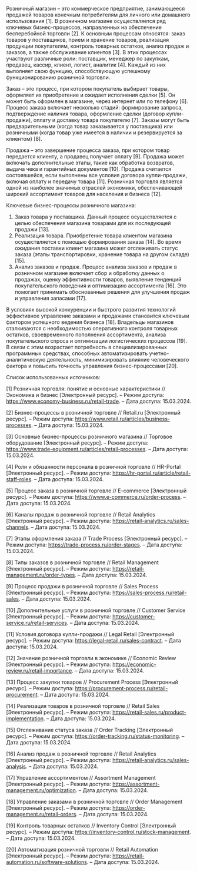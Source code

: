 Розничный магазин – это коммерческое предприятие, занимающееся продажей товаров конечным потребителям для личного или домашнего использования [1]. В розничном магазине осуществляется ряд ключевых бизнес-процессов, направленных на обеспечение бесперебойной торговли [2]. К основным процессам относятся: заказ товаров у поставщиков, прием и хранение товаров, реализация продукции покупателям, контроль товарных остатков, анализ продаж и заказов, а также обслуживание клиентов [3]. В этих процессах участвуют различные роли: поставщик, менеджер по закупкам, продавец, кассир, клиент, логист, аналитик [4]. Каждый из них выполняет свою функцию, способствующую успешному функционированию розничной торговли.

Заказ – это процесс, при котором покупатель выбирает товары, оформляет их приобретение и ожидает исполнения сделки [5]. Он может быть оформлен в магазине, через интернет или по телефону [6]. Процесс заказа включает несколько стадий: формирование запроса, подтверждение наличия товара, оформление сделки (договор купли-продажи), оплату и доставку товара покупателю [7]. Заказы могут быть предварительными (когда товар заказывается у поставщика) или розничными (когда товар уже имеется в наличии и резервируется за клиентом) [8].

Продажа – это завершение процесса заказа, при котором товар передается клиенту, а продавец получает оплату [9]. Продажа может включать дополнительные этапы, такие как обработка возвратов, выдача чека и гарантийных документов [10]. Продажа считается состоявшейся, если выполнены все условия договора купли-продажи, включая оплату и передачу товара [11]. Розничная торговля является одной из наиболее значимых отраслей экономики, обеспечивающей широкий ассортимент товаров для населения и бизнеса [12].

Ключевые бизнес-процессы розничного магазина:
1. Заказ товара у поставщика. Данный процесс осуществляется с целью обеспечения магазина товарами для их последующей продажи [13].
2. Реализация товара. Приобретение товара клиентом магазина осуществляется с помощью формирования заказа [14]. Во время ожидания поставки клиент магазина может отслеживать статус заказа (этапы транспортировки, хранение товара на другом складе) [15].
3. Анализ заказов и продаж. Процесс анализа заказов и продаж в розничном магазине включает сбор и обработку данных о продажах, оценку эффективности товаров, выявление тенденций покупательского поведения и оптимизацию ассортимента [16]. Это помогает принимать обоснованные решения для улучшения продаж и управления запасами [17].

В условиях высокой конкуренции и быстрого развития технологий эффективное управление заказами и продажами становится ключевым фактором успешного ведения бизнеса [18]. Владельцы магазинов сталкиваются с необходимостью оперативного контроля товарных остатков, своевременного пополнения ассортимента, анализа покупательского спроса и оптимизации логистических процессов [19]. В связи с этим возрастает потребность в специализированных программных средствах, способных автоматизировать учетно-аналитическую деятельность, минимизировать влияние человеческого фактора и повысить точность управления бизнес-процессами [20].

Список использованных источников:

[1] Розничная торговля: понятие и основные характеристики // Экономика и бизнес [Электронный ресурс]. – Режим доступа: https://www.economy-business.ru/retail-trade. – Дата доступа: 15.03.2024.

[2] Бизнес-процессы в розничной торговле // Retail.ru [Электронный ресурс]. – Режим доступа: https://www.retail.ru/articles/business-processes. – Дата доступа: 15.03.2024.

[3] Основные бизнес-процессы розничного магазина // Торговое оборудование [Электронный ресурс]. – Режим доступа: https://www.trade-equipment.ru/articles/retail-processes. – Дата доступа: 15.03.2024.

[4] Роли и обязанности персонала в розничной торговле // HR-Portal [Электронный ресурс]. – Режим доступа: https://hr-portal.ru/article/retail-staff-roles. – Дата доступа: 15.03.2024.

[5] Процесс заказа в розничной торговле // E-commerce [Электронный ресурс]. – Режим доступа: https://www.e-commerce.ru/order-process. – Дата доступа: 15.03.2024.

[6] Каналы продаж в розничной торговле // Retail Analytics [Электронный ресурс]. – Режим доступа: https://retail-analytics.ru/sales-channels. – Дата доступа: 15.03.2024.

[7] Этапы оформления заказа // Trade Process [Электронный ресурс]. – Режим доступа: https://trade-process.ru/order-stages. – Дата доступа: 15.03.2024.

[8] Типы заказов в розничной торговле // Retail Management [Электронный ресурс]. – Режим доступа: https://retail-management.ru/order-types. – Дата доступа: 15.03.2024.

[9] Процесс продажи в розничной торговле // Sales Process [Электронный ресурс]. – Режим доступа: https://sales-process.ru/retail-sales. – Дата доступа: 15.03.2024.

[10] Дополнительные услуги в розничной торговле // Customer Service [Электронный ресурс]. – Режим доступа: https://customer-service.ru/retail-services. – Дата доступа: 15.03.2024.

[11] Условия договора купли-продажи // Legal Retail [Электронный ресурс]. – Режим доступа: https://legal-retail.ru/sales-contract. – Дата доступа: 15.03.2024.

[12] Значение розничной торговли в экономике // Economic Review [Электронный ресурс]. – Режим доступа: https://economic-review.ru/retail-importance. – Дата доступа: 15.03.2024.

[13] Процесс закупки товаров // Procurement Process [Электронный ресурс]. – Режим доступа: https://procurement-process.ru/retail-procurement. – Дата доступа: 15.03.2024.

[14] Реализация товаров в розничной торговле // Retail Sales [Электронный ресурс]. – Режим доступа: https://retail-sales.ru/product-implementation. – Дата доступа: 15.03.2024.

[15] Отслеживание статуса заказа // Order Tracking [Электронный ресурс]. – Режим доступа: https://order-tracking.ru/status-monitoring. – Дата доступа: 15.03.2024.

[16] Анализ продаж в розничной торговле // Retail Analytics [Электронный ресурс]. – Режим доступа: https://retail-analytics.ru/sales-analysis. – Дата доступа: 15.03.2024.

[17] Управление ассортиментом // Assortment Management [Электронный ресурс]. – Режим доступа: https://assortment-management.ru/optimization. – Дата доступа: 15.03.2024.

[18] Управление заказами в розничной торговле // Order Management [Электронный ресурс]. – Режим доступа: https://order-management.ru/retail-orders. – Дата доступа: 15.03.2024.

[19] Контроль товарных остатков // Inventory Control [Электронный ресурс]. – Режим доступа: https://inventory-control.ru/stock-management. – Дата доступа: 15.03.2024.

[20] Автоматизация розничной торговли // Retail Automation [Электронный ресурс]. – Режим доступа: https://retail-automation.ru/software-solutions. – Дата доступа: 15.03.2024. 
